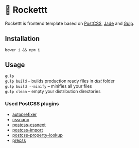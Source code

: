 # 🚀 Rockettt

Rockettt is frontend template based on [PostCSS](https://github.com/postcss/postcss), [Jade](http://jade-lang.com) and [Gulp](http://gulpjs.com). 

## Installation

```
bower i && npm i
```

## Usage

`gulp`<br />
`gulp build` – builds production ready files in *dist* folder<br />
`gulp build --minify` – minifies all your files<br />
`gulp clean` – empty your distribution directories

### Used PostCSS plugins

- [autoprefixer](https://github.com/postcss/autoprefixer)
- [cssnano](https://github.com/ben-eb/cssnano)
- [postcss-cssnext](https://github.com/cssnext/postcss-cssnext)
- [postcss-import](https://github.com/postcss/postcss-import)
- [postcss-property-lookup](https://github.com/simonsmith/postcss-property-lookup)
- [precss](https://github.com/jonathantneal/precss)
